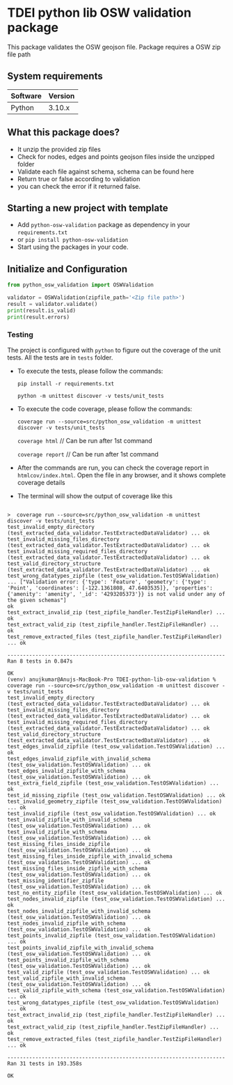 # TDEI python lib OSW validation package

This package validates the OSW geojson file. Package requires a OSW zip file path

## System requirements

| Software | Version |
|----------|---------|
| Python   | 3.10.x  |

## What this package does?

- It unzip the provided zip files
- Check for nodes, edges and points geojson files inside the unzipped folder
- Validate each file against schema, schema can be found here
- Return true or false according to validation
- you can check the error if it returned false.

## Starting a new project with template

- Add `python-osw-validation` package as dependency in your `requirements.txt`
- or `pip install python-osw-validation`
- Start using the packages in your code.

## Initialize and Configuration

```python
from python_osw_validation import OSWValidation

validator = OSWValidation(zipfile_path='<Zip file path>')
result = validator.validate()
print(result.is_valid)
print(result.errors)

```

### Testing

The project is configured with `python` to figure out the coverage of the unit tests. All the tests are in `tests`
folder.

- To execute the tests, please follow the commands:

  `pip install -r requirements.txt`

  `python -m unittest discover -v tests/unit_tests`

- To execute the code coverage, please follow the commands:

  `coverage run --source=src/python_osw_validation -m unittest discover -v tests/unit_tests`

  `coverage html` // Can be run after 1st command

  `coverage report` // Can be run after 1st command

- After the commands are run, you can check the coverage report in `htmlcov/index.html`. Open the file in any browser,
  and it shows complete coverage details
- The terminal will show the output of coverage like this

```shell

>  coverage run --source=src/python_osw_validation -m unittest discover -v tests/unit_tests
test_invalid_empty_directory (test_extracted_data_validator.TestExtractedDataValidator) ... ok
test_invalid_missing_files_directory (test_extracted_data_validator.TestExtractedDataValidator) ... ok
test_invalid_missing_required_files_directory (test_extracted_data_validator.TestExtractedDataValidator) ... ok
test_valid_directory_structure (test_extracted_data_validator.TestExtractedDataValidator) ... ok
test_wrong_datatypes_zipfile (test_osw_validation.TestOSWValidation) ... ["Validation error: {'type': 'Feature', 'geometry': {'type': 'Point', 'coordinates': [-122.1361808, 47.6403535]}, 'properties': {'amenity': 'amenity', '_id': '4293205373'}} is not valid under any of the given schemas"]
ok
test_extract_invalid_zip (test_zipfile_handler.TestZipFileHandler) ... ok
test_extract_valid_zip (test_zipfile_handler.TestZipFileHandler) ... ok
test_remove_extracted_files (test_zipfile_handler.TestZipFileHandler) ... ok

----------------------------------------------------------------------
Ran 8 tests in 0.847s

OK
(venv) anujkumar@Anujs-MacBook-Pro TDEI-python-lib-osw-validation % coverage run --source=src/python_osw_validation -m unittest discover -v tests/unit_tests
test_invalid_empty_directory (test_extracted_data_validator.TestExtractedDataValidator) ... ok
test_invalid_missing_files_directory (test_extracted_data_validator.TestExtractedDataValidator) ... ok
test_invalid_missing_required_files_directory (test_extracted_data_validator.TestExtractedDataValidator) ... ok
test_valid_directory_structure (test_extracted_data_validator.TestExtractedDataValidator) ... ok
test_edges_invalid_zipfile (test_osw_validation.TestOSWValidation) ... ok
test_edges_invalid_zipfile_with_invalid_schema (test_osw_validation.TestOSWValidation) ... ok
test_edges_invalid_zipfile_with_schema (test_osw_validation.TestOSWValidation) ... ok
test_extra_field_zipfile (test_osw_validation.TestOSWValidation) ... ok
test_id_missing_zipfile (test_osw_validation.TestOSWValidation) ... ok
test_invalid_geometry_zipfile (test_osw_validation.TestOSWValidation) ... ok
test_invalid_zipfile (test_osw_validation.TestOSWValidation) ... ok
test_invalid_zipfile_with_invalid_schema (test_osw_validation.TestOSWValidation) ... ok
test_invalid_zipfile_with_schema (test_osw_validation.TestOSWValidation) ... ok
test_missing_files_inside_zipfile (test_osw_validation.TestOSWValidation) ... ok
test_missing_files_inside_zipfile_with_invalid_schema (test_osw_validation.TestOSWValidation) ... ok
test_missing_files_inside_zipfile_with_schema (test_osw_validation.TestOSWValidation) ... ok
test_missing_identifier_zipfile (test_osw_validation.TestOSWValidation) ... ok
test_no_entity_zipfile (test_osw_validation.TestOSWValidation) ... ok
test_nodes_invalid_zipfile (test_osw_validation.TestOSWValidation) ... ok
test_nodes_invalid_zipfile_with_invalid_schema (test_osw_validation.TestOSWValidation) ... ok
test_nodes_invalid_zipfile_with_schema (test_osw_validation.TestOSWValidation) ... ok
test_points_invalid_zipfile (test_osw_validation.TestOSWValidation) ... ok
test_points_invalid_zipfile_with_invalid_schema (test_osw_validation.TestOSWValidation) ... ok
test_points_invalid_zipfile_with_schema (test_osw_validation.TestOSWValidation) ... ok
test_valid_zipfile (test_osw_validation.TestOSWValidation) ... ok
test_valid_zipfile_with_invalid_schema (test_osw_validation.TestOSWValidation) ... ok
test_valid_zipfile_with_schema (test_osw_validation.TestOSWValidation) ... ok
test_wrong_datatypes_zipfile (test_osw_validation.TestOSWValidation) ... ok
test_extract_invalid_zip (test_zipfile_handler.TestZipFileHandler) ... ok
test_extract_valid_zip (test_zipfile_handler.TestZipFileHandler) ... ok
test_remove_extracted_files (test_zipfile_handler.TestZipFileHandler) ... ok

----------------------------------------------------------------------
Ran 31 tests in 193.358s

OK

```